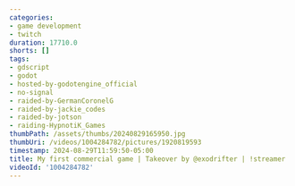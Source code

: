```yaml
---
categories:
- game development
- twitch
duration: 17710.0
shorts: []
tags:
- gdscript
- godot
- hosted-by-godotengine_official
- no-signal
- raided-by-GermanCoronelG
- raided-by-jackie_codes
- raided-by-jotson
- raiding-HypnotiK_Games
thumbPath: /assets/thumbs/20240829165950.jpg
thumbUri: /videos/1004284782/pictures/1920819593
timestamp: 2024-08-29T11:59:50-05:00
title: My first commercial game | Takeover by @exodrifter | !streamer !project !commands
videoId: '1004284782'
---
```

